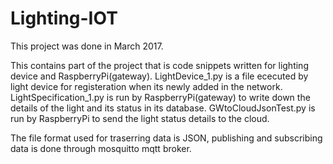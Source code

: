# Lighting-IOT

This project was done in March 2017.

This contains part of the project that is code snippets written for lighting device and RaspberryPi(gateway).
LightDevice_1.py is a file ececuted by light device for registeration when its newly added in the network.
LightSpecification_1.py is run by RaspberryPi(gateway) to write down the details of the light and its status
in its database.
GWtoCloudJsonTest.py is run by RaspberryPi to send the light status details to the cloud.

The file format used for traserring data is JSON, publishing and subscribing data is done through mosquitto mqtt broker.
